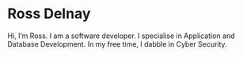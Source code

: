 # Ross Delnay

Hi, I’m Ross. I am a software developer. I specialise in Application and Database Development. In my free time, I dabble in Cyber Security.
